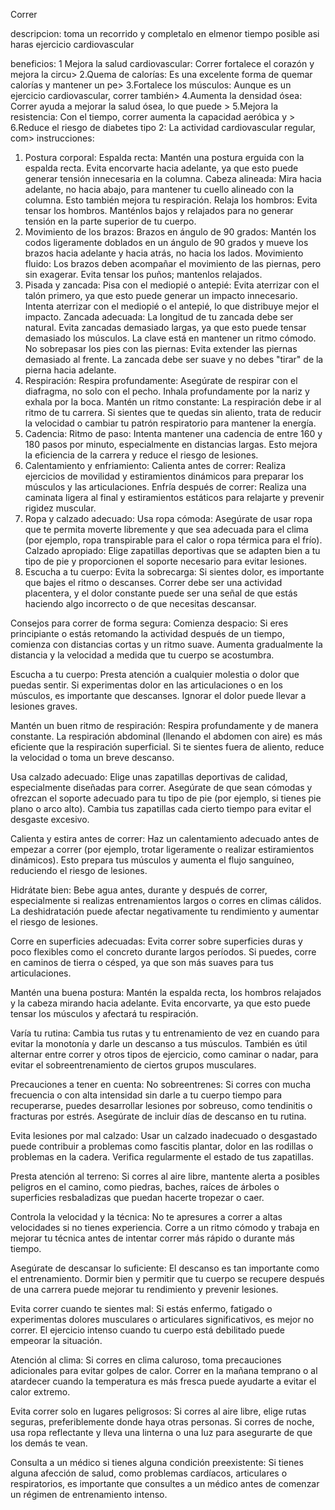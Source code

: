 Correr

descripcion:
toma un recorrido y completalo en elmenor tiempo posible asi haras ejercicio cardiovascular

beneficios:
1 Mejora la salud cardiovascular: Correr fortalece el corazón y mejora la circu>
2.Quema de calorías: Es una excelente forma de quemar calorías y mantener un pe>
3.Fortalece los músculos: Aunque es un ejercicio cardiovascular, correr también>
4.Aumenta la densidad ósea: Correr ayuda a mejorar la salud ósea, lo que puede >
5.Mejora la resistencia: Con el tiempo, correr aumenta la capacidad aeróbica y >
6.Reduce el riesgo de diabetes tipo 2: La actividad cardiovascular regular, com>
instrucciones:
1. Postura corporal:
Espalda recta: Mantén una postura erguida con la espalda recta. Evita encorvarte hacia adelante, ya que esto puede generar tensión innecesaria en la columna.
Cabeza alineada: Mira hacia adelante, no hacia abajo, para mantener tu cuello alineado con la columna. Esto también mejora tu respiración.
Relaja los hombros: Evita tensar los hombros. Manténlos bajos y relajados para no generar tensión en la parte superior de tu cuerpo.
2. Movimiento de los brazos:
Brazos en ángulo de 90 grados: Mantén los codos ligeramente doblados en un ángulo de 90 grados y mueve los brazos hacia adelante y hacia atrás, no hacia los lados.
Movimiento fluido: Los brazos deben acompañar el movimiento de las piernas, pero sin exagerar. Evita tensar los puños; mantenlos relajados.
3. Pisada y zancada:
Pisa con el mediopié o antepié: Evita aterrizar con el talón primero, ya que esto puede generar un impacto innecesario. Intenta aterrizar con el mediopié o el antepié, lo que distribuye mejor el impacto.
Zancada adecuada: La longitud de tu zancada debe ser natural. Evita zancadas demasiado largas, ya que esto puede tensar demasiado los músculos. La clave está en mantener un ritmo cómodo.
No sobrepasar los pies con las piernas: Evita extender las piernas demasiado al frente. La zancada debe ser suave y no debes "tirar" de la pierna hacia adelante.
4. Respiración:
Respira profundamente: Asegúrate de respirar con el diafragma, no solo con el pecho. Inhala profundamente por la nariz y exhala por la boca.
Mantén un ritmo constante: La respiración debe ir al ritmo de tu carrera. Si sientes que te quedas sin aliento, trata de reducir la velocidad o cambiar tu patrón respiratorio para mantener la energía.
5. Cadencia:
Ritmo de paso: Intenta mantener una cadencia de entre 160 y 180 pasos por minuto, especialmente en distancias largas. Esto mejora la eficiencia de la carrera y reduce el riesgo de lesiones.
6. Calentamiento y enfriamiento:
Calienta antes de correr: Realiza ejercicios de movilidad y estiramientos dinámicos para preparar los músculos y las articulaciones.
Enfría después de correr: Realiza una caminata ligera al final y estiramientos estáticos para relajarte y prevenir rigidez muscular.
7. Ropa y calzado adecuado:
Usa ropa cómoda: Asegúrate de usar ropa que te permita moverte libremente y que sea adecuada para el clima (por ejemplo, ropa transpirable para el calor o ropa térmica para el frío).
Calzado apropiado: Elige zapatillas deportivas que se adapten bien a tu tipo de pie y proporcionen el soporte necesario para evitar lesiones.
8. Escucha a tu cuerpo:
Evita la sobrecarga: Si sientes dolor, es importante que bajes el ritmo o descanses. Correr debe ser una actividad placentera, y el dolor constante puede ser una señal de que estás haciendo algo incorrecto o de que necesitas descansar.

Consejos para correr de forma segura:
Comienza despacio: Si eres principiante o estás retomando la actividad después de un tiempo, comienza con distancias cortas y un ritmo suave. Aumenta gradualmente la distancia y la velocidad a medida que tu cuerpo se acostumbra.

Escucha a tu cuerpo: Presta atención a cualquier molestia o dolor que puedas sentir. Si experimentas dolor en las articulaciones o en los músculos, es importante que descanses. Ignorar el dolor puede llevar a lesiones graves.

Mantén un buen ritmo de respiración: Respira profundamente y de manera constante. La respiración abdominal (llenando el abdomen con aire) es más eficiente que la respiración superficial. Si te sientes fuera de aliento, reduce la velocidad o toma un breve descanso.

Usa calzado adecuado: Elige unas zapatillas deportivas de calidad, especialmente diseñadas para correr. Asegúrate de que sean cómodas y ofrezcan el soporte adecuado para tu tipo de pie (por ejemplo, si tienes pie plano o arco alto). Cambia tus zapatillas cada cierto tiempo para evitar el desgaste excesivo.

Calienta y estira antes de correr: Haz un calentamiento adecuado antes de empezar a correr (por ejemplo, trotar ligeramente o realizar estiramientos dinámicos). Esto prepara tus músculos y aumenta el flujo sanguíneo, reduciendo el riesgo de lesiones.

Hidrátate bien: Bebe agua antes, durante y después de correr, especialmente si realizas entrenamientos largos o corres en climas cálidos. La deshidratación puede afectar negativamente tu rendimiento y aumentar el riesgo de lesiones.

Corre en superficies adecuadas: Evita correr sobre superficies duras y poco flexibles como el concreto durante largos períodos. Si puedes, corre en caminos de tierra o césped, ya que son más suaves para tus articulaciones.

Mantén una buena postura: Mantén la espalda recta, los hombros relajados y la cabeza mirando hacia adelante. Evita encorvarte, ya que esto puede tensar los músculos y afectará tu respiración.

Varía tu rutina: Cambia tus rutas y tu entrenamiento de vez en cuando para evitar la monotonía y darle un descanso a tus músculos. También es útil alternar entre correr y otros tipos de ejercicio, como caminar o nadar, para evitar el sobreentrenamiento de ciertos grupos musculares.

Precauciones a tener en cuenta:
No sobreentrenes: Si corres con mucha frecuencia o con alta intensidad sin darle a tu cuerpo tiempo para recuperarse, puedes desarrollar lesiones por sobreuso, como tendinitis o fracturas por estrés. Asegúrate de incluir días de descanso en tu rutina.

Evita lesiones por mal calzado: Usar un calzado inadecuado o desgastado puede contribuir a problemas como fascitis plantar, dolor en las rodillas o problemas en la cadera. Verifica regularmente el estado de tus zapatillas.

Presta atención al terreno: Si corres al aire libre, mantente alerta a posibles peligros en el camino, como piedras, baches, raíces de árboles o superficies resbaladizas que puedan hacerte tropezar o caer.

Controla la velocidad y la técnica: No te apresures a correr a altas velocidades si no tienes experiencia. Corre a un ritmo cómodo y trabaja en mejorar tu técnica antes de intentar correr más rápido o durante más tiempo.

Asegúrate de descansar lo suficiente: El descanso es tan importante como el entrenamiento. Dormir bien y permitir que tu cuerpo se recupere después de una carrera puede mejorar tu rendimiento y prevenir lesiones.

Evita correr cuando te sientes mal: Si estás enfermo, fatigado o experimentas dolores musculares o articulares significativos, es mejor no correr. El ejercicio intenso cuando tu cuerpo está debilitado puede empeorar la situación.

Atención al clima: Si corres en clima caluroso, toma precauciones adicionales para evitar golpes de calor. Correr en la mañana temprano o al atardecer cuando la temperatura es más fresca puede ayudarte a evitar el calor extremo.

Evita correr solo en lugares peligrosos: Si corres al aire libre, elige rutas seguras, preferiblemente donde haya otras personas. Si corres de noche, usa ropa reflectante y lleva una linterna o una luz para asegurarte de que los demás te vean.

Consulta a un médico si tienes alguna condición preexistente: Si tienes alguna afección de salud, como problemas cardíacos, articulares o respiratorios, es importante que consultes a un médico antes de comenzar un régimen de entrenamiento intenso.

